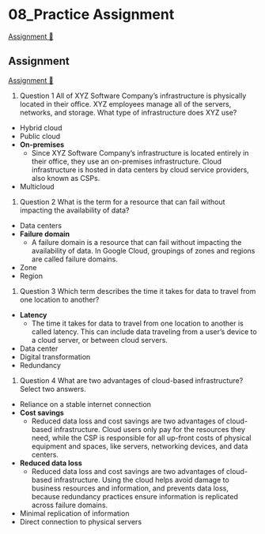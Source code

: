 # 08_Practice Assignment

[Assignment &#128279;](https://www.coursera.org/learn/introduction-to-security-principles-in-cloud-computing/assignment-submission/jvx9O/test-your-knowledge-introduction-to-the-cloud)

## Assignment

[Assignment &#128279;](https://www.coursera.org/learn/introduction-to-security-principles-in-cloud-computing/assignment-submission/jvx9O/test-your-knowledge-introduction-to-the-cloud/attempt)

1.  Question 1
    All of XYZ Software Company’s infrastructure is physically located in their office. XYZ employees manage all of the servers, networks, and storage. What type of infrastructure does XYZ use?

- Hybrid cloud
- Public cloud
- **On-premises**
  - Since XYZ Software Company’s infrastructure is located entirely in their office, they use an on-premises infrastructure. Cloud infrastructure is hosted in data centers by cloud service providers, also known as CSPs.
- Multicloud

1. Question 2
   What is the term for a resource that can fail without impacting the availability of data?

- Data centers
- **Failure domain**
  - A failure domain is a resource that can fail without impacting the availability of data. In Google Cloud, groupings of zones and regions are called failure domains.
- Zone
- Region

1. Question 3
   Which term describes the time it takes for data to travel from one location to another?

- **Latency**
  - The time it takes for data to travel from one location to another is called latency. This can include data traveling from a user’s device to a cloud server, or between cloud servers.
- Data center
- Digital transformation
- Redundancy

1. Question 4
   What are two advantages of cloud-based infrastructure? Select two answers.

- Reliance on a stable internet connection
- **Cost savings**
  - Reduced data loss and cost savings are two advantages of cloud-based infrastructure. Cloud users only pay for the resources they need, while the CSP is responsible for all up-front costs of physical equipment and spaces, like servers, networking devices, and data centers.
- **Reduced data loss**
  - Reduced data loss and cost savings are two advantages of cloud-based infrastructure. Using the cloud helps avoid damage to business resources and information, and prevents data loss, because redundancy practices ensure information is replicated across failure domains.
- Minimal replication of information
- Direct connection to physical servers
